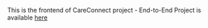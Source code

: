 This is the frontend of CareConnect project - End-to-End Project is available [here](https://github.com/Abhishekraina7/CareConnect-Project)
